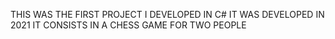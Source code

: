 THIS WAS THE FIRST PROJECT I DEVELOPED IN C#
IT WAS DEVELOPED IN 2021
IT CONSISTS IN A CHESS GAME FOR TWO PEOPLE
